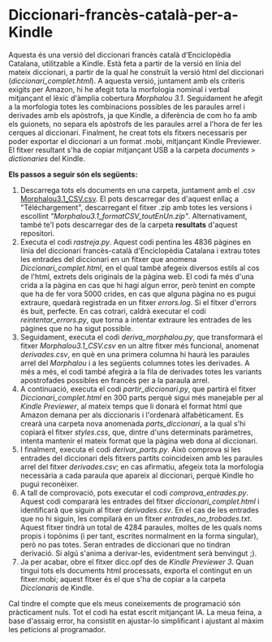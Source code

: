 # Diccionari-francès-català-per-a-Kindle
Aquesta és una versió del diccionari francès català d'Enciclopèdia Catalana, utilitzable a Kindle. Està feta a partir de la versió en línia del mateix diccionari, a partir de la qual he construït la versió html del diccionari (_diccionari_complet.html_). A aquesta versió, juntament amb els criteris exigits per Amazon, hi he afegit tota la morfologia nominal i verbal mitjançant el lèxic d'àmplia cobertura _Morphalou 3.1_. Seguidament he afegit a la morfologia totes les combinacions possibles de les paraules arrel i derivades amb els apòstrofs, ja que Kindle, a diferència de com ho fa amb els guionets, no separa els apòstrofs de les paraules arrel a l'hora de fer les cerques al diccionari.
Finalment, he creat tots els fitxers necessaris per poder exportar el diccionari a un format .mobi, mitjançant Kindle Previewer. El fitxer resultant s'ha de copiar mitjançant USB a la carpeta _documents > dictionaries_ del Kindle.

**Els passos a seguir són els següents:**  
1) Descarrega tots els documents en una carpeta, juntament amb el .csv [Morphalou3.1_CSV.csv](https://www.ortolang.fr/market/lexicons/morphalou). El pots descarregar des d'aquest enllaç a "Téléchargement", descarregant el fitxer .zip amb totes les versions i escollint _"Morphalou3.1_formatCSV_toutEnUn.zip"_. Alternativament, també te'l pots descarregar des de la carpeta **resultats** d'aquest repositori.
2) Executa el codi _rastreja.py_. Aquest codi pentina les 4836 pàgines en línia del diccionari francès-català d'Enciclopèdia Catalana i extrau totes les entrades del diccionari en un fitxer que anomena _Diccionari_complet.html_, en el qual també afegeix diversos estils al cos de l'html, extrets dels originals de la pàgina web. El codi fa més d'una crida a la pàgina en cas que hi hagi algun error, però tenint en compte que ha de fer vora 5000 crides, en cas que alguna pàgina no es pugui extraure, quedarà registrada en un fitxer _errors.log_. Si el fitxer d'errors és buit, perfecte. En cas cotrari, caldrà executar el codi _reintentar_errors.py_, que torna a intentar extraure les entrades de les pàgines que no ha sigut possible.
3) Seguidament, executa el codi _deriva_morphalou.py_, que transformarà el fitxer _Morphalou3.1_CSV.csv_ en un altre fitxer més funcional, anomenat _derivades.csv_, en què en una primera columna hi haurà les paraules arrel del _Morphalou_ i a les següents columnes totes les derivades. A més a més, el codi també afegirà a la fila de derivades totes les variants apostrofades possibles en francès per a la paraula arrel.
4) A continuació, executa el codi _partir_diccionari.py_, que partirà el fitxer _Diccionari_complet.html_ en 300 parts perquè sigui més manejable per al _Kindle Previewer_, al mateix temps que li donarà el format html que Amazon demana per als diccionaris i l'ordenarà alfabèticament. Es crearà una carpeta nova anomenada _parts_diccionari_, a la qual s'hi copiarà el fitxer _styles.css_, que, dintre d'uns determinats paràmetres, intenta mantenir el mateix format que la pàgina web dona al diccionari.
5) I finalment, executa el codi _derivar_parts.py_. Això comprova si les entrades del diccionari dels fitxers partits coincideixen amb les paraules arrel del fitxer _derivades.csv_; en cas afirmatiu, afegeix tota la morfologia necessària a cada paraula que apareix al diccionari, perquè Kindle ho pugui reconèixer.
6) A tall de comprovació, pots executar el codi _comprova_entrades.py_. Aquest codi compararà les entrades del fitxer _diccionari_complet.html_ i identificarà que siguin al fitxer _derivades.csv_. En el cas de les entrades que no hi siguin, les compilarà en un fitxer _entrades_no_trobades.txt_. Aquest fitxer tindrà un total de 4284 paraules, moltes de les quals noms propis i topònims (i per tant, escrites normalment en la forma singular), però no pas totes. Seran entrades de diccionari que no tindran derivació. Si algú s'anima a derivar-les, evidentment serà benvingut ;).
7) Ja per acabar, obre el fitxer dicc.opf des de _Kindle Previewer 3_. Quan tingui tots els documents html processats, exporta el contingut en un fitxer.mobi; aquest fitxer és el que s'ha de copiar a la carpeta _Diccionaris_ de Kindle.

Cal tindre el compte que els meus coneixements de programació són pràcticament nuls. Tot el codi ha estat escrit mitjançant IA. La meua feina, a base d'assaig error, ha consistit en ajustar-lo simplificant i ajustant al màxim les peticions al programador.

